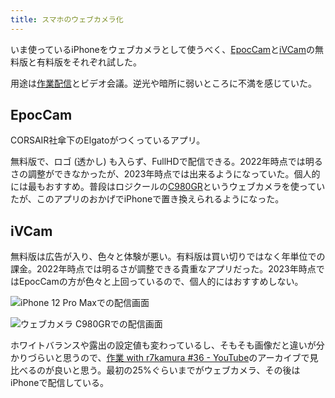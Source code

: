 ```yaml
---
title: スマホのウェブカメラ化
---
```


いま使っているiPhoneをウェブカメラとして使うべく、[EpocCam](https://www.elgato.com/ja/epoccam)と[iVCam](https://www.e2esoft.com/ivcam/)の無料版と有料版をそれぞれ試した。

用途は[作業配信](https://www.youtube.com/c/r7kamura)とビデオ会議。逆光や暗所に弱いところに不満を感じていた。

## EpocCam

CORSAIR社傘下のElgatoがつくっているアプリ。

無料版で、ロゴ (透かし) も入らず、FullHDで配信できる。2022年時点では明るさの調整ができなかったが、2023年時点では出来るようになっていた。個人的には最もおすすめ。普段はロジクールの[C980GR](https://r7kamura.com/articles/2020-09-23-web-camera)というウェブカメラを使っていたが、このアプリのおかげでiPhoneで置き換えられるようになった。

## iVCam

無料版は広告が入り、色々と体験が悪い。有料版は買い切りではなく年単位での課金。2022年時点では明るさが調整できる貴重なアプリだった。2023年時点ではEpocCamの方が色々と上回っているので、個人的にはおすすめしない。

![](https://i.imgur.com/MnWdjZe.png "iPhone 12 Pro Maxでの配信画面")

![](https://i.imgur.com/YOZ9HYN.png "ウェブカメラ C980GRでの配信画面")

ホワイトバランスや露出の設定値も変わっているし、そもそも画像だと違いが分かりづらいと思うので、[作業 with r7kamura #36 - YouTube](https://www.youtube.com/watch?v=Nmf0NRTqbyw)のアーカイブで見比べるのが良いと思う。最初の25%ぐらいまでがウェブカメラ、その後はiPhoneで配信している。
